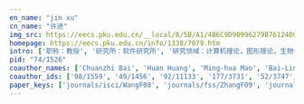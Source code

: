 ```yaml
---
en_name: "jin xu"
cn_name: "许进"
img_src: https://eecs.pku.edu.cn/__local/8/5B/A1/4B6C9D90996279B76124DCA8843_375FB468_47B5.jpg?e=.jpg
homepage: https://eecs.pku.edu.cn/info/1338/7079.htm
intro: ['职称：教授', '研究所：软件研究所', '研究领域：计算机理论，图形理论，生物计算机，生物信息学 ', '办公电话：86-10-6275 0359', '电子邮件：jxu@pku.edu.cn', '个人主页： ']
pid: "74/1526"
coauthor_names: ['Chuanzhi Bai', 'Huan Huang', 'Ming-hua Mao', 'Bai-Lin Ren', 'Gui-An Song', 'Ming-Liang Song', 'Zhudeng Wang', 'Qi-fen Xie', 'Guo-Hua Xu', 'Xiao-li Xu', 'Qiong-Yu Xue', 'Cong-hua Yan', 'Hua-Peng Zhang', 'Hui Zhang']
coauthor_ids: ['98/1559', '49/1456', '92/11133', '177/3731', '52/3747', '17/5978', '70/5365', '54/2300', '06/2292', '45/6444', '28/7282', '71/6677', '78/7265', 'z/HuiZhang']
paper_keys: ['journals/isci/WangF08', 'journals/fss/ZhangF09', 'journals/fss/Fang15', 'journals/fss/ZhangF12', 'journals/fss/ZhangF07a', 'journals/fss/FangH03', 'journals/fss/Fang02b', 'journals/isci/YanF04', 'journals/fss/Fang11', 'journals/amc/BaiF04', 'journals/fss/FangX09', 'journals/fss/FangX02', 'journals/fss/FangY01', 'journals/fss/Fang06c', 'journals/fss/Fang06', 'journals/fss/ZhangF07', 'journals/fss/WangF07', 'journals/fss/HuangF02', 'journals/fss/ZhangF09a', 'journals/fss/FangH04', 'journals/fss/WangF09', 'journals/fss/SongF08', 'journals/fss/Fang09', 'journals/fss/YanF02', 'journals/fss/Fang01', 'journals/fss/Fang02', 'journals/amc/BaiF03', 'journals/fss/WangF09a', 'journals/fss/Fang02a', 'journals/fss/FangR98', 'journals/isci/ZhangF09', 'journals/fss/ZhangF11a', 'journals/fss/ZhangF11', 'journals/fss/YanF07', 'journals/fss/XuF07', 'journals/fss/MaoF12', 'journals/fss/XieF06', 'journals/fss/ZhangF06', 'journals/fss/YanF05', 'journals/fss/FangS01', 'journals/fss/Fang97', 'journals/fss/Fang07', 'journals/fss/YanF03']
---
```

